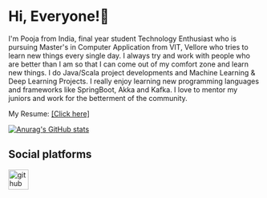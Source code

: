 # Hi, Everyone!👋

I'm Pooja from India, final year student Technology Enthusiast who is pursuing Master's in Computer Application from VIT, Vellore who tries to learn new things every single day. I always try and work with people who are better than I am so that I can come out of my comfort zone and learn new things. I do Java/Scala project developments and Machine Learning & Deep Learning Projects. I really enjoy learning new programming languages and frameworks like SpringBoot, Akka and Kafka. I love to mentor my juniors and work for the betterment of the community.

My Resume: [[Click here]](https://drive.google.com/file/d/1s4SXV5IVXC7y9MmB3osKGB9dZoCguAV3/view?usp=drivesdk&authuser=0)

[![Anurag's GitHub stats](https://github-readme-stats.vercel.app/api?username=poojasundar15)](https://github.com/anuraghazra/github-readme-stats)

## Social platforms

[<img src='https://cdn.jsdelivr.net/npm/simple-icons@3.0.1/icons/github.svg' alt='github' height='40'>](https://github.com/github.com/poojasundar15)  


